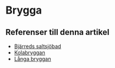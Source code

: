 # Brygga

## Referenser till denna artikel

* [Bjärreds saltsjöbad](bjärreds%20saltsjöbad)
* [Kolabryggan](kolabryggan)
* [Långa bryggan](långa%20bryggan)
